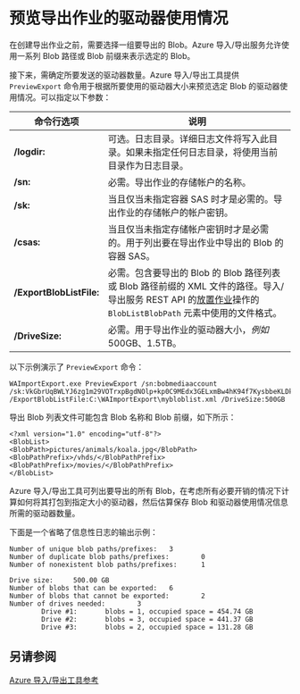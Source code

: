 <properties
    pageTitle="预览导出作业的驱动器使用情况 | Azure"
    description="了解如何预览针对 Azure 导入/导出服务中的导出作业选择的 Blob 列表"
    author="renashahmsft"
    manager="aungoo"
    editor="tysonn"
    services="storage"
    documentationcenter="" />  

<tags
    ms.assetid="7707d744-7ec7-4de8-ac9b-93a18608dc9a"
    ms.service="storage"
    ms.workload="storage"
    ms.tgt_pltfrm="na"
    ms.devlang="na"
    ms.topic="article"
    ms.date="05/25/2015"
    wacn.date="12/29/2016"
    ms.author="renash" />  


# 预览导出作业的驱动器使用情况
在创建导出作业之前，需要选择一组要导出的 Blob。Azure 导入/导出服务允许使用一系列 Blob 路径或 Blob 前缀来表示选定的 Blob。
  
 接下来，需确定所要发送的驱动器数量。Azure 导入/导出工具提供 `PreviewExport` 命令用于根据所要使用的驱动器大小来预览选定 Blob 的驱动器使用情况。可以指定以下参数：
  
|命令行选项|说明|  
|--------------------------|-----------------|  
|**/logdir:**<LogDirectory>|可选。日志目录。详细日志文件将写入此目录。如果未指定任何日志目录，将使用当前目录作为日志目录。|  
|**/sn:**<StorageAccountName>|必需。导出作业的存储帐户的名称。|  
|**/sk:**<StorageAccountKey>|当且仅当未指定容器 SAS 时才是必需的。导出作业的存储帐户的帐户密钥。|  
|**/csas:**<ContainerSas>|当且仅当未指定存储帐户密钥时才是必需的。用于列出要在导出作业中导出的 Blob 的容器 SAS。|  
|**/ExportBlobListFile:**<ExportBlobListFile>|必需。包含要导出的 Blob 的 Blob 路径列表或 Blob 路径前缀的 XML 文件的路径。导入/导出服务 REST API 的[放置作业](https://docs.microsoft.com/rest/api/storageservices/importexport/Put-Job)操作的 `BlobListBlobPath` 元素中使用的文件格式。|  
|**/DriveSize:**<DriveSize>|必需。用于导出作业的驱动器大小，*例如* 500GB、1.5TB。|  
  
以下示例演示了 `PreviewExport` 命令：
  

	WAImportExport.exe PreviewExport /sn:bobmediaaccount /sk:VkGbrUqBWLYJ6zg1m29VOTrxpBgdNOlp+kp0C9MEdx3GELxmBw4hK94f7KysbbeKLDksg7VoN1W/a5UuM2zNgQ== /ExportBlobListFile:C:\WAImportExport\mybloblist.xml /DriveSize:500GB    

  
导出 Blob 列表文件可能包含 Blob 名称和 Blob 前缀，如下所示：
  

	<?xml version="1.0" encoding="utf-8"?>  
	<BlobList>  
	<BlobPath>pictures/animals/koala.jpg</BlobPath>  
	<BlobPathPrefix>/vhds/</BlobPathPrefix>  
	<BlobPathPrefix>/movies/</BlobPathPrefix>  
	</BlobList>  


Azure 导入/导出工具可列出要导出的所有 Blob，在考虑所有必要开销的情况下计算如何将其打包到指定大小的驱动器，然后估算保存 Blob 和驱动器使用情况信息所需的驱动器数量。
  
下面是一个省略了信息性日志的输出示例：
  

	Number of unique blob paths/prefixes:   3  
	Number of duplicate blob paths/prefixes:        0  
	Number of nonexistent blob paths/prefixes:      1  
  
	Drive size:     500.00 GB  
	Number of blobs that can be exported:   6  
	Number of blobs that cannot be exported:        2  
	Number of drives needed:        3  
	        Drive #1:       blobs = 1, occupied space = 454.74 GB  
	        Drive #2:       blobs = 3, occupied space = 441.37 GB  
	        Drive #3:       blobs = 2, occupied space = 131.28 GB    
 
  
## 另请参阅  
[Azure 导入/导出工具参考](/documentation/articles/storage-import-export-tool-how-to-v1/)

<!---HONumber=Mooncake_1226_2016-->